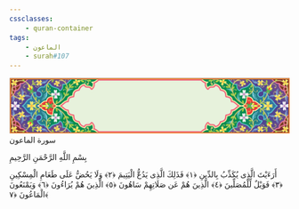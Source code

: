 ```yaml
---
cssclasses:
    - quran-container
tags:
    - الماعون
    - surah#107
---
```

<div class="quran-container">
<span class="second-border"></span>
<span class="border"></span>
<div class="head-container">
<img src="https://raw.githubusercontent.com/LORDyyyyy/obsidian-the_quran_vault/main/The%20Quran%20Vault/src/webview/surah_head.png" height=100>
<div class="surah-name">
<span class="surah-name-fnt">سورة الماعون</span>
</div>
</div>
<div class="quran-content">
<div class="name-of-god"> <p> بِسْمِ اللَّهِ الرَّحْمَنِ الرَّحِيمِ </p></div>
<p>
<span class="sign" id="f1">أَرَءَيْتَ الَّذِى يُكَذِّبُ بِالدِّينِ <span>﴿</span>١<span>﴾</span></span>
<span class="sign" id="f2">فَذَلِكَ الَّذِى يَدُعُّ الْيَتِيمَ <span>﴿</span>٢<span>﴾</span></span>
<span class="sign" id="f3">وَلَا يَحُضُّ عَلَى طَعَامِ الْمِسْكِينِ <span>﴿</span>٣<span>﴾</span></span>
<span class="sign" id="f4">فَوَيْلٌ لِّلْمُصَلِّينَ <span>﴿</span>٤<span>﴾</span></span>
<span class="sign" id="f5">الَّذِينَ هُمْ عَن صَلَاتِهِمْ سَاهُونَ <span>﴿</span>٥<span>﴾</span></span>
<span class="sign" id="f6">الَّذِينَ هُمْ يُرَاءُونَ <span>﴿</span>٦<span>﴾</span></span>
<span class="sign" id="f7">وَيَمْنَعُونَ الْمَاعُونَ <span>﴿</span>٧<span>﴾</span></span>

</p>
</div>
<span class="border" style="margin-top:25px;"></span>
<span class="second-border-bottom"></span>
</div>
